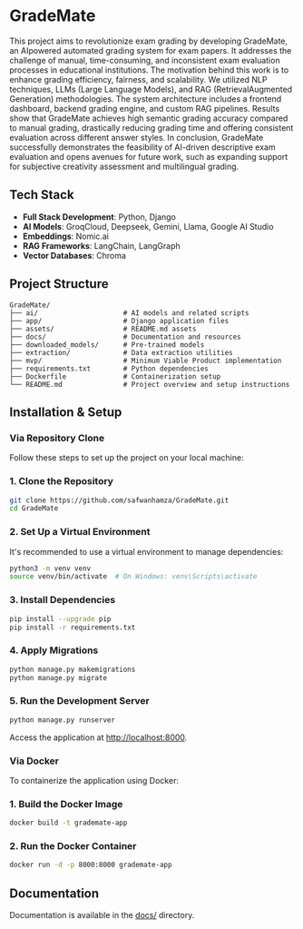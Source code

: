 # GradeMate

This project aims to revolutionize exam grading by developing GradeMate, an AIpowered automated grading system for exam papers. It addresses the challenge of
manual, time-consuming, and inconsistent exam evaluation processes in educational
institutions. The motivation behind this work is to enhance grading efficiency,
fairness, and scalability.
We utilized NLP techniques, LLMs (Large Language Models), and RAG (RetrievalAugmented Generation) methodologies. The system architecture includes a
frontend dashboard, backend grading engine, and custom RAG pipelines.
Results show that GradeMate achieves high semantic grading accuracy compared to
manual grading, drastically reducing grading time and offering consistent
evaluation across different answer styles.
In conclusion, GradeMate successfully demonstrates the feasibility of AI-driven
descriptive exam evaluation and opens avenues for future work, such as expanding
support for subjective creativity assessment and multilingual grading.

## Tech Stack

- **Full Stack Development**: Python, Django
- **AI Models**: GroqCloud, Deepseek, Gemini, Llama, Google AI Studio
- **Embeddings**: Nomic.ai
- **RAG Frameworks**: LangChain, LangGraph
- **Vector Databases**: Chroma

## Project Structure

```
GradeMate/
├── ai/                     # AI models and related scripts
├── app/                    # Django application files
├── assets/                 # README.md assets
├── docs/                   # Documentation and resources
├── downloaded_models/      # Pre-trained models
├── extraction/             # Data extraction utilities
├── mvp/                    # Minimum Viable Product implementation
├── requirements.txt        # Python dependencies
├── Dockerfile              # Containerization setup
└── README.md               # Project overview and setup instructions
```

##  Installation & Setup

### Via Repository Clone
Follow these steps to set up the project on your local machine:

### 1. Clone the Repository

```bash
git clone https://github.com/safwanhamza/GradeMate.git
cd GradeMate
```

### 2. Set Up a Virtual Environment

It's recommended to use a virtual environment to manage dependencies:

```bash
python3 -m venv venv
source venv/bin/activate  # On Windows: venv\Scripts\activate
```

### 3. Install Dependencies

```bash
pip install --upgrade pip
pip install -r requirements.txt
```

### 4. Apply Migrations

```bash
python manage.py makemigrations
python manage.py migrate
```

### 5. Run the Development Server

```bash
python manage.py runserver
```

Access the application at [http://localhost:8000](http://localhost:8000).

### Via Docker

To containerize the application using Docker:

### 1. Build the Docker Image

```bash
docker build -t grademate-app
```

### 2. Run the Docker Container

```bash
docker run -d -p 8000:8000 grademate-app
```


## Documentation
Documentation is available in the [docs/](docs/) directory.
